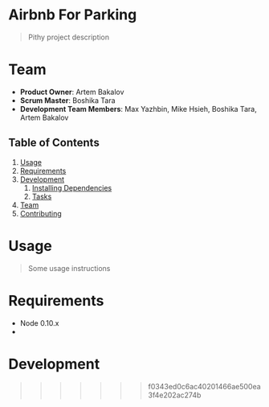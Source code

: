# Airbnb For Parking

> Pithy project description

# Team

  - __Product Owner__: Artem Bakalov
  - __Scrum Master__: Boshika Tara
  - __Development Team Members__: Max Yazhbin, Mike Hsieh, Boshika Tara, Artem Bakalov

## Table of Contents

1. [Usage](#Usage)
1. [Requirements](#requirements)
1. [Development](#development)
    1. [Installing Dependencies](#installing-dependencies)
    1. [Tasks](#tasks)
1. [Team](#team)
1. [Contributing](#contributing)

# Usage

> Some usage instructions

# Requirements

- Node 0.10.x
- 
# Development
>>>>>>> f0343ed0c6ac40201466ae500ea3f4e202ac274b
